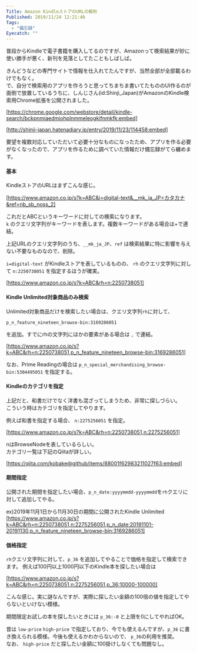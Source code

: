 ```yaml
---
Title: Amazon KindleストアのURLの解析
Published: 2019/11/24 12:21:46
Tags:
  - "備忘録"
Eyecatch: ""
---
```

普段からKindleで電子書籍を購入してるのですが、Amazonって検索結果が妙に使い勝手が悪く、新刊を見落としてたこともしばしば。  

きんどうなどの専門サイトで情報を仕入れてたんですが、当然全部が全部載るわけでもなく。  
で、自分で検索用のアプリを作ろうと思ってちまちま書いてたもののUI作るのが面倒で放置しているうちに、しんじさん(id:Shinji_Japan)がAmazonのKindle検索用Chrome拡張を公開されました。

[https://chrome.google.com/webstore/detail/kindle-search/bckpnmiaedmiohplnmmeleogkifnmkfk:embed]

[http://shinji-japan.hatenadiary.jp/entry/2019/11/23/114458:embed]

要望を複数対応していただいて必要十分なものになったため、アプリを作る必要がなくなったので、アプリを作るために調べていた情報だけ備忘録がてら纏めます。  

<!-- more -->

#### 基本
KindleストアのURLはまずこんな感じ。  

[https://www.amazon.co.jp/s?k=ABC&i=digital-text&__mk_ja_JP=カタカナ&ref=nb_sb_noss_2]

これだとABCというキーワードに対しての検索になります。  
`k` のクエリ文字列がキーワードを表します。複数キーワードがある場合は+で連結。  

上記URLのクエリ文字列のうち、`__mk_ja_JP`、`ref` は検索結果に特に影響を与えない不要なものなので、削除。  

`i=digital-text` がKindleストアを表しているものの、 `rh` のクエリ文字列に対して `n:2250738051` を指定するほうが確実。  

[https://www.amazon.co.jp/s?k=ABC&rh=n:2250738051]

#### Kindle Unlimited対象商品のみ検索
Unlimited対象商品だけを検索したい場合は、クエリ文字列`rh`に対して、

`p_n_feature_nineteen_browse-bin:3169286051`

を追加。すでにrhの文字列にほかの要素がある場合は `,` で連結。

[https://www.amazon.co.jp/s?k=ABC&rh=n:2250738051,p_n_feature_nineteen_browse-bin:3169286051]

なお、Prime Readingの場合は  `p_n_special_merchandising_browse-bin:5304495051` を指定する。

#### Kindleのカテゴリを指定  
上記だと、和書だけでなく洋書も混ざってしまうため、非常に探しづらい。  
こういう時はカテゴリを指定してやります。  

例えば和書を指定する場合、 `n:2275256051` を指定。

[https://www.amazon.co.jp/s?k=ABC&rh=n:2250738051,n:2275256051]

nはBrowseNodeを表しているらしい。  
カテゴリ一覧は下記のQiitaが詳しい。  

[https://qiita.com/kobake@github/items/88001f62983211027f63:embed]

#### 期間指定  
公開された期間を指定したい場合、`p_n_date:yyyymmdd-yyyymmdd`を`rh`クエリに対して追加してやる。  

ex)2019年11月1日から11月30日の期間に公開されたKindle Unlimited
[https://www.amazon.co.jp/s?k=ABC&rh=n:2250738051,n:2275256051,p_n_date:20191101-20191130,p_n_feature_nineteen_browse-bin:3169286051]

#### 価格指定

`rh`クエリ文字列に対して、`p_36` を追加してやることで価格を指定して検索できます。
例えば100円以上1000円以下のKindle本を探したい場合は

[https://www.amazon.co.jp/s?k=ABC&rh=n:2250738051,n:2275256051,p_36:10000-100000]

こんな感じ。実に謎なんですが、実際に探したい金額の100倍の値を指定してやらないといけない模様。  

期間限定お試しの本を探したいときには `p_36:-0` と上限を0にしてやればOK。

昔は `low-price` `high-price` で指定しており、今でも使えるんですが、`p_36` に書き換えられる模様。今後も使えるかわからないので、 `p_36`の利用を推奨。  
なお、 `high-price` だと探したい金額に100掛けしなくても問題なし。

